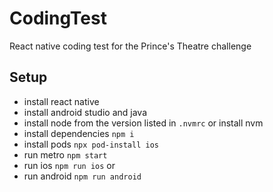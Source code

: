 # CodingTest
 React native coding test for the Prince's Theatre challenge

## Setup

- install react native
- install android studio and java
- install node from the version listed in `.nvmrc` or install nvm
- install dependencies `npm i`
- install pods `npx pod-install ios`
- run metro `npm start`
- run ios `npm run ios`
or
- run android `npm run android`
